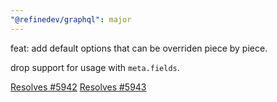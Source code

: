 ```yaml
---
"@refinedev/graphql": major
---
```


feat: add default options that can be overriden piece by piece.

drop support for usage with `meta.fields`.

[Resolves #5942](https://github.com/refinedev/refine/issues/5942)
[Resolves #5943](https://github.com/refinedev/refine/issues/5943)

